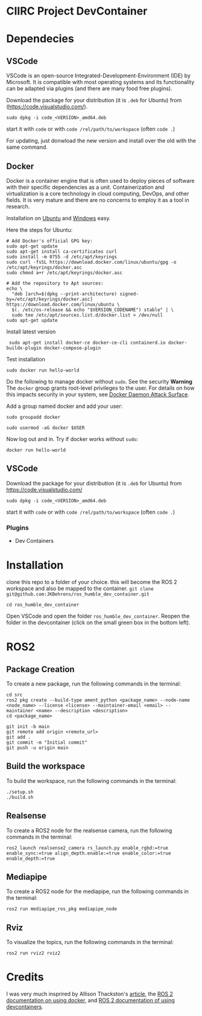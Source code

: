 # CIIRC Project DevContainer

# Dependecies

## VSCode

VSCode is an open-source Integrated-Development-Environment (IDE) by Microsoft. It is
compatible with most operating systems and its functionality can be adapted via plugins 
(and there are many food free plugins).

Download the package for your distribution (it is `.deb` for Ubuntu) from 
(https://code.visualstudio.com/).

```console
sudo dpkg -i code_<VERSION>_amd64.deb
```
start it with `code` or with `code /rel/path/to/workspace` (often `code .`)

For updating, just donwload the new version and install over the old with the same command.

## Docker

Docker is a container engine that is often used to deploy pieces of software with their specific 
dependencies as a unit. Containerization and virtualization is a core technology in cloud computing,
DevOps, and other fields. It is very mature and there are no concerns to employ it as a tool in 
research.

Installation on [Ubuntu](https://docs.docker.com/engine/install/ubuntu/#install-using-the-repository)
 and [Windows](https://docs.docker.com/desktop/install/windows-install/) easy.

Here the steps for Ubuntu: 

```console
# Add Docker's official GPG key:
sudo apt-get update
sudo apt-get install ca-certificates curl
sudo install -m 0755 -d /etc/apt/keyrings
sudo curl -fsSL https://download.docker.com/linux/ubuntu/gpg -o /etc/apt/keyrings/docker.asc
sudo chmod a+r /etc/apt/keyrings/docker.asc

# Add the repository to Apt sources:
echo \
  "deb [arch=$(dpkg --print-architecture) signed-by=/etc/apt/keyrings/docker.asc] https://download.docker.com/linux/ubuntu \
  $(. /etc/os-release && echo "$VERSION_CODENAME") stable" | \
  sudo tee /etc/apt/sources.list.d/docker.list > /dev/null
sudo apt-get update
```

Install latest version
```console
 sudo apt-get install docker-ce docker-ce-cli containerd.io docker-buildx-plugin docker-compose-plugin
```

Test installation
```console
sudo docker run hello-world
```

Do the following to manage docker without `sudo`. See the security **Warning**
The `docker` group grants root-level privileges to the user. For details on how this impacts security in your system, see [Docker Daemon Attack Surface](https://docs.docker.com/engine/security/#docker-daemon-attack-surface).

Add a group named docker and add your user:
```console
sudo groupadd docker
```
```console
sudo usermod -aG docker $USER
```
Now log out and in. Try if docker works without `sudo`:
```console
docker run hello-world
```

## VSCode

Download the package for your distribution (it is `.deb` for Ubuntu) from 
https://code.visualstudio.com/
```console
sudo dpkg -i code_<VERSION>_amd64.deb
```
start it with `code` or with `code /rel/path/to/workspace` (often `code .`)

### Plugins

- Dev Containers


# Installation

clone this repo to a folder of your choice. this will become the ROS 2 workspace and also be mapped to the container.
`git clone git@github.com:JKBehrens/ros_humble_dev_container.git`

`cd ros_humble_dev_container`


Open VSCode and open the folder `ros_humble_dev_container`. Reopen the folder in the devcontainer (click on the small green box in the bottom left).

# ROS2

## Package Creation
To create a new package, run the following commands in the terminal:

```console
cd src
ros2 pkg create --build-type ament_python <package_name> --node-name <node_name> --license <license> --maintainer-email <email> --maintainer <name> --description <description>
cd <package_name>

git init -b main
git remote add origin <remote_url>
git add .
git commit -m "Initial commit"
git push -u origin main
```

## Build the workspace
To build the workspace, run the following commands in the terminal:
  
```console
./setup.sh
./build.sh
```

## Realsense
To create a ROS2 node for the realsense camera, run the following commands in the terminal:

```console
ros2 launch realsense2_camera rs_launch.py enable_rgbd:=true enable_sync:=true align_depth.enable:=true enable_color:=true enable_depth:=true
```

## Mediapipe
To create a ROS2 node for the mediapipe, run the following commands in the terminal:

```console
ros2 run mediapipe_ros_pkg mediapipe_node
```

## Rviz
To visualize the topics, run the following commands in the terminal:

```console
ros2 run rviz2 rviz2
```

# Credits
I was very much insprired by Allison Thackston's [article](https://www.allisonthackston.com/articles/docker-development.html), 
the [ROS 2 documentation on using docker](https://docs.ros.org/en/humble/How-To-Guides/Run-2-nodes-in-single-or-separate-docker-containers.html#),
and [ROS 2 documentation of using devcontainers](https://docs.ros.org/en/humble/How-To-Guides/Setup-ROS-2-with-VSCode-and-Docker-Container.html).


